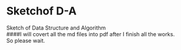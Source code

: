 Sketchof D-A
===========

Sketch of Data Structure and Algorithm  
####I will covert all the md files into pdf after I finish all the works.  
So please wait.
